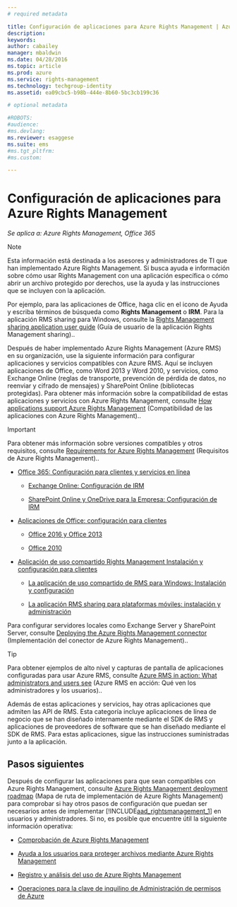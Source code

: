 ```yaml
---
# required metadata

title: Configuración de aplicaciones para Azure Rights Management | Azure RMS
description:
keywords:
author: cabailey
manager: mbaldwin
ms.date: 04/28/2016
ms.topic: article
ms.prod: azure
ms.service: rights-management
ms.technology: techgroup-identity
ms.assetid: ea09cbc5-b98b-444e-8b60-5bc3cb199c36

# optional metadata

#ROBOTS:
#audience:
#ms.devlang:
ms.reviewer: esaggese
ms.suite: ems
#ms.tgt_pltfrm:
#ms.custom:

---
```


# Configuración de aplicaciones para Azure Rights Management

*Se aplica a: Azure Rights Management, Office 365*

> [!NOTE]
> Esta información está destinada a los asesores y administradores de TI que han implementado Azure Rights Management. Si busca ayuda e información sobre cómo usar Rights Management con una aplicación específica o cómo abrir un archivo protegido por derechos, use la ayuda y las instrucciones que se incluyen con la aplicación.
>
> Por ejemplo, para las aplicaciones de Office, haga clic en el icono de Ayuda y escriba términos de búsqueda como **Rights Management** o **IRM**. Para la aplicación RMS sharing para Windows, consulte la [Rights Management sharing application user guide](../rms-client/sharing-app-user-guide.md) (Guía de usuario de la aplicación Rights Management sharing)..

Después de haber implementado Azure Rights Management (Azure RMS) en su organización, use la siguiente información para configurar aplicaciones y servicios compatibles con Azure RMS. Aquí se incluyen aplicaciones de Office, como Word 2013 y Word 2010, y servicios, como Exchange Online (reglas de transporte, prevención de pérdida de datos, no reenviar y cifrado de mensajes) y SharePoint Online (bibliotecas protegidas). Para obtener más información sobre la compatibilidad de estas aplicaciones y servicios con Azure Rights Management, consulte [How applications support Azure Rights Management](../understand-explore/applications-support.md) (Compatibilidad de las aplicaciones con Azure Rights Management)..

> [!IMPORTANT]
> Para obtener más información sobre versiones compatibles y otros requisitos, consulte [Requirements for Azure Rights Management](../get-started/requirements-azure-rms.md) (Requisitos de Azure Rights Management)..

-   [Office 365: Configuración para clientes y servicios en línea](configure-office365.md)

    -   [Exchange Online: Configuración de IRM](configure-office365.md#exchange-online-irm-configuration)

    -   [SharePoint Online y OneDrive para la Empresa: Configuración de IRM](configure-office365.md#sharepoint-online-and-onedrive-for-business-irm-configuration)

- [Aplicaciones de Office: configuración para clientes](configure-office-apps.md)

    -   [Office 2016 y Office 2013](configure-office-apps.md#office-2016-and-office-2013)

    -   [Office 2010](configure-office-apps.md#office-2010)

-   [Aplicación de uso compartido Rights Management Instalación y configuración para clientes](configure-sharing-app.md)

    -   [La aplicación de uso compartido de RMS para Windows: Instalación y configuración](configure-sharing-app.md#the-rms-sharing-application-for-windows-installation-and-configuration)

    -   [La aplicación RMS sharing para plataformas móviles: instalación y administración](configure-sharing-app.md#the-rms-sharing-application-for-mobile-platforms-installation-and-management)


Para configurar servidores locales como Exchange Server y SharePoint Server, consulte [Deploying the Azure Rights Management connector](deploy-rms-connector.md) (Implementación del conector de Azure Rights Management)..

> [!TIP]
> Para obtener ejemplos de alto nivel y capturas de pantalla de aplicaciones configuradas para usar Azure RMS, consulte [Azure RMS in action: What administrators and users see](../understand-explore/what-admins-users-see.md) (Azure RMS en acción: Qué ven los administradores y los usuarios)..


Además de estas aplicaciones y servicios, hay otras aplicaciones que admiten las API de RMS. Esta categoría incluye aplicaciones de línea de negocio que se han diseñado internamente mediante el SDK de RMS y aplicaciones de proveedores de software que se han diseñado mediante el SDK de RMS. Para estas aplicaciones, sigue las instrucciones suministradas junto a la aplicación.

## Pasos siguientes
Después de configurar las aplicaciones para que sean compatibles con Azure Rights Management, consulte [Azure Rights Management deployment roadmap](../plan-design/deployment-roadmap.md) (Mapa de ruta de implementación de Azure Rights Management) para comprobar si hay otros pasos de configuración que puedan ser necesarios antes de implementar [!INCLUDE[aad_rightsmanagement_1](../includes/aad_rightsmanagement_1_md.md)] en usuarios y administradores. Si no, es posible que encuentre útil la siguiente información operativa:

- [Comprobación de Azure Rights Management](verify.md)

- [Ayuda a los usuarios para proteger archivos mediante Azure Rights Management](help-users.md)

- [Registro y análisis del uso de Azure Rights Management](log-analyze-usage.md)

- [Operaciones para la clave de inquilino de Administración de permisos de Azure](operations-tenant-key.md)




<!--HONumber=Apr16_HO4-->


